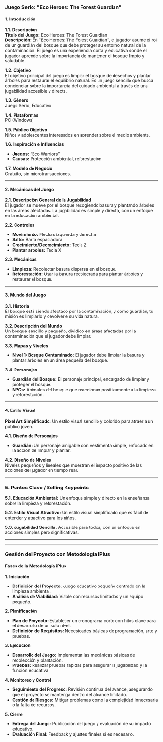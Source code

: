 ### Juego Serio: "Eco Heroes: The Forest Guardian"

#### 1. Introducción

**1.1. Descripción**  
**Título del Juego:** Eco Heroes: The Forest Guardian  
**Descripción:** En "Eco Heroes: The Forest Guardian", el jugador asume el rol de un guardián del bosque que debe proteger su entorno natural de la contaminación. El juego es una experiencia corta y educativa donde el jugador aprende sobre la importancia de mantener el bosque limpio y saludable.

**1.2. Objetivo**  
El objetivo principal del juego es limpiar el bosque de desechos y plantar árboles para restaurar el equilibrio natural. Es un juego sencillo que busca concienciar sobre la importancia del cuidado ambiental a través de una jugabilidad accesible y directa.

**1.3. Género**  
Juego Serio, Educativo

**1.4. Plataformas**  
PC (Windows)

**1.5. Público Objetivo**  
Niños y adolescentes interesados en aprender sobre el medio ambiente.

**1.6. Inspiración e Influencias**  
- **Juegos:** “Eco Warriors”
- **Causas:** Protección ambiental, reforestación

**1.7. Modelo de Negocio**  
Gratuito, sin microtransacciones.

---

#### 2. Mecánicas del Juego

**2.1. Descripción General de la Jugabilidad**  
El jugador se mueve por el bosque recogiendo basura y plantando árboles en las áreas afectadas. La jugabilidad es simple y directa, con un enfoque en la educación ambiental.

**2.2. Controles**  
- **Movimiento:** Flechas izquierda y derecha
- **Salto:** Barra espaciadora
- **Crecimiento/Decrecimiento:** Tecla Z
- **Plantar arboles:** Tecla X

**2.3. Mecánicas**  
- **Limpieza:** Recolectar basura dispersa en el bosque.
- **Reforestación:** Usar la basura recolectada para plantar árboles y restaurar el bosque.

---

#### 3. Mundo del Juego

**3.1. Historia**  
El bosque está siendo afectado por la contaminación, y como guardián, tu misión es limpiarlo y devolverle su vida natural.

**3.2. Descripción del Mundo**  
Un bosque sencillo y pequeño, dividido en áreas afectadas por la contaminación que el jugador debe limpiar.

**3.3. Mapas y Niveles**  
- **Nivel 1: Bosque Contaminado:** El jugador debe limpiar la basura y plantar árboles en un área pequeña del bosque.

**3.4. Personajes**  
- **Guardián del Bosque:** El personaje principal, encargado de limpiar y proteger el bosque.
- **NPCs:** Animales del bosque que reaccionan positivamente a la limpieza y reforestación.

---

#### 4. Estilo Visual

**Pixel Art Simplificado:** Un estilo visual sencillo y colorido para atraer a un público joven.

**4.1. Diseño de Personajes**  
- **Guardián:** Un personaje amigable con vestimenta simple, enfocado en la acción de limpiar y plantar.

**4.2. Diseño de Niveles**  
Niveles pequeños y lineales que muestran el impacto positivo de las acciones del jugador en tiempo real.

---

### 5. Puntos Clave / Selling Keypoints

**5.1. Educación Ambiental:** Un enfoque simple y directo en la enseñanza sobre la limpieza y reforestación.

**5.2. Estilo Visual Atractivo:** Un estilo visual simplificado que es fácil de entender y atractivo para los niños.

**5.3. Jugabilidad Sencilla:** Accesible para todos, con un enfoque en acciones simples pero significativas.

---
---

### Gestión del Proyecto con Metodología iPlus

#### Fases de la Metodología iPlus

**1. Iniciación**
- **Definición del Proyecto:** Juego educativo pequeño centrado en la limpieza ambiental.
- **Análisis de Viabilidad:** Viable con recursos limitados y un equipo pequeño.

**2. Planificación**
- **Plan de Proyecto:** Establecer un cronograma corto con hitos clave para el desarrollo de un solo nivel.
- **Definición de Requisitos:** Necesidades básicas de programación, arte y pruebas.

**3. Ejecución**
- **Desarrollo del Juego:** Implementar las mecánicas básicas de recolección y plantación.
- **Pruebas:** Realizar pruebas rápidas para asegurar la jugabilidad y la función educativa.

**4. Monitoreo y Control**
- **Seguimiento del Progreso:** Revisión continua del avance, asegurando que el proyecto se mantenga dentro del alcance limitado.
- **Gestión de Riesgos:** Mitigar problemas como la complejidad innecesaria o la falta de recursos.

**5. Cierre**
- **Entrega del Juego:** Publicación del juego y evaluación de su impacto educativo.
- **Evaluación Final:** Feedback y ajustes finales si es necesario.

